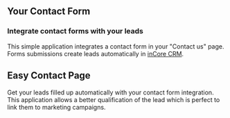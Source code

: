 Your Contact Form
-----------------

### Integrate contact forms with your leads

This simple application integrates a contact form in your "Contact us" page.
Forms submissions create leads automatically in <a href="https://www.incore.co/page/crm">inCore CRM</a>.

Easy Contact Page
-----------------

Get your leads filled up automatically with your contact form integration. This
application allows a better qualification of the lead which is perfect to link
them to marketing campaigns.

